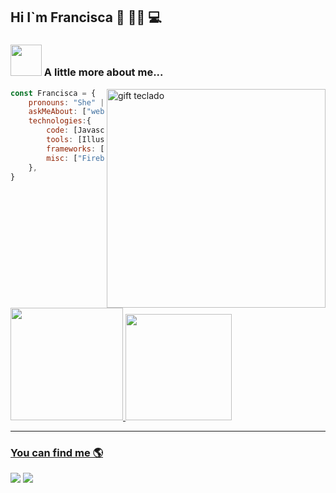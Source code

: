 ## Hi  I`m Francisca 👋 👩‍💻 💻 

### <img src="https://media.giphy.com/media/VgCDAzcKvsR6OM0uWg/giphy.gif" width="50"> A little more about me... 

<img align='right' alt="gift teclado" width="350" src="https://user-images.githubusercontent.com/89401942/160141370-c632c503-660e-4f8b-aacc-fc0a2d1261d1.gif"/>

```javascript
const Francisca = {
    pronouns: "She" | "Her",
    askMeAbout: ["web dev"],
    technologies:{
        code: [Javascript, HTML, CSS],
        tools: [Illustrator],
        frameworks: [React, Tailwind],
        misc: ["Firebase"]
    },
}
```  
<p>
<a href="https://github.com/FranciscaVillavicencio">
<img height="180em" margin=100px src="https://github-readme-stats.vercel.app/api?username=franciscaVillavicencio&show_icons=true&theme=ocean_dark&include_all_commits=true&count_private=true"/>
<img height="170em" src="https://github-readme-stats.vercel.app/api/top-langs/?username=franciscaVillavicencio&layout=compact&langs_count=7&theme=ocean_dark"/> 
</p>
    
---
<h3> You can find me 🌎 </h3>
<a href = "mailto:fran.villavicencioa@gmail.com"><img src="https://img.shields.io/badge/-Gmail-%23333?style=for-the-badge&logo=gmail&logoColor=white" target="_blank"></a>
    <a href="https://www.linkedin.com/in/francisca-villavicencio-anabal%C3%B3n-407410229/" target="_blank"><img src="https://img.shields.io/badge/-LinkedIn-%230077B5?style=for-the-badge&logo=linkedin&logoColor=white" target="_blank"></a>
    
    
    
    
